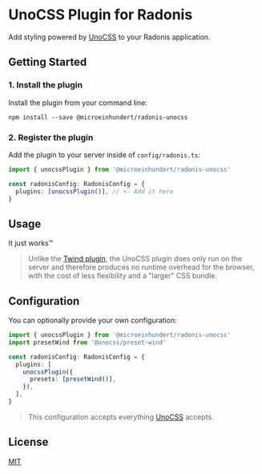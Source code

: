 # UnoCSS Plugin for Radonis

Add styling powered by [UnoCSS](https://github.com/unocss/unocss) to your Radonis application.

## Getting Started

### 1. Install the plugin

Install the plugin from your command line:

```console
npm install --save @microeinhundert/radonis-unocss
```

### 2. Register the plugin

Add the plugin to your server inside of `config/radonis.ts`:

```ts
import { unocssPlugin } from '@microeinhundert/radonis-unocss'

const radonisConfig: RadonisConfig = {
  plugins: [unocssPlugin()], // <- Add it here
}
```

## Usage

It just works™

> Unlike the [Twind plugin](https://github.com/microeinhundert/radonis/tree/main/packages/radonis-twind), the UnoCSS plugin does only run on the server and therefore produces no runtime overhead for the browser, with the cost of less flexibility and a "larger" CSS bundle.

## Configuration

You can optionally provide your own configuration:

```ts
import { unocssPlugin } from '@microeinhundert/radonis-unocss'
import presetWind from '@unocss/preset-wind'

const radonisConfig: RadonisConfig = {
  plugins: [
    unocssPlugin({
      presets: [presetWind()],
    }),
  ],
}
```

> This configuration accepts everything [UnoCSS](https://github.com/unocss/unocss) accepts.

## License

[MIT](LICENSE)
